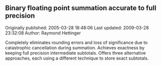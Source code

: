 ## Binary floating point summation accurate to full precision

Originally published: 2005-03-28 18:48:06
Last updated: 2009-03-28 23:32:08
Author: Raymond Hettinger

Completely eliminates rounding errors and loss of significance due to catastrophic cancellation during summation.  Achieves exactness by keeping full precision intermediate subtotals.  Offers three alternative approaches, each using a different technique to store exact subtotals.